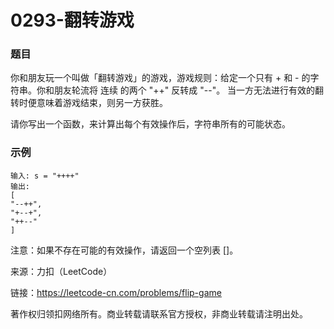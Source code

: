 # 0293-翻转游戏

### 题目

你和朋友玩一个叫做「翻转游戏」的游戏，游戏规则：给定一个只有 + 和 - 的字符串。你和朋友轮流将 连续 的两个 "++" 反转成 "--"。 当一方无法进行有效的翻转时便意味着游戏结束，则另一方获胜。

请你写出一个函数，来计算出每个有效操作后，字符串所有的可能状态。

### 示例

    输入: s = "++++"
    输出: 
    [
    "--++",
    "+--+",
    "++--"
    ]

注意：如果不存在可能的有效操作，请返回一个空列表 []。

来源：力扣（LeetCode）

链接：https://leetcode-cn.com/problems/flip-game

著作权归领扣网络所有。商业转载请联系官方授权，非商业转载请注明出处。